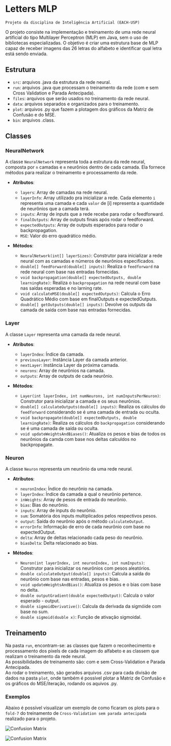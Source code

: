 # Letters MLP
    Projeto da disciplina de Inteligência Artificial (EACH-USP)

O projeto consiste na implementação e treinamento de uma rede neural artificial do tipo Multilayer Perceptron (MLP) em Java, sem o uso de bibliotecas especializadas. O objetivo é criar uma estrutura base de MLP capaz de receber imagens das 26 letras do alfabeto e identificar qual letra está sendo enviada.

## Estrutura

- `src`: arquivos .java da estrutura da rede neural.
- `run`: arquivos .java que processam o treinamento da rede (com e sem Cross Validation e Parada Antecipada).
- `files`: arquivos que serão usados no treinamento da rede neural.
- `data`: arquivos separados e organizados para o treinamento.
- `plot`: arquivos .py que fazem a plotagem dos gráficos da Matriz de Confusão e do MSE.
- `bin`: arquivos .class.

## Classes

### NeuralNetwork
A classe `NeuralNetwork` representa toda a estrutura da rede neural, composta por `n` camadas e `m` neurônios dentro de cada camada. Ela fornece métodos para realizar o treinamento e processamento da rede.
- **Atributos**:
  - `layers`: Array de camadas na rede neural.
  - `layerInfo`: Array utilizado pra inicializar a rede. Cada elemento `i` representa uma camada e cada `valor` de [i] representa a quantidade de neurônios que a camada terá.
  - `inputs`: Array de inputs que a rede recebe para rodar o feedforward.
  - `finalOutputs`: Array de outputs finais após rodar o feedforward.
  - `expectedOutputs`: Array de outputs esperados para rodar o backpropagation.
  - `MSE`: Valor do erro quadrático médio.

- **Métodos**:
  - `NeuralNetwork(int[] layerSizes)`: Construtor para inicializar a rede neural com as camadas e números de neurônios especificados.
  - `double[] feedForward(double[] inputs)`: Realiza o `feedforward` na rede neural com base nas entradas fornecidas.
  - `void backpropagation(double[] expectedOutputs, double learningRate)`: Realiza o `backpropagation` na rede neural com base nas saídas esperadas e no larning rate.
  - `void calculateMSE(double[] expectedOutputs)`: Calcula o Erro Quadrático Médio com base em finalOutputs e expectedOutputs.
  - `double[] getOutputs(double[] inputs)`: Devolve os outputs da camada de saída com base nas entradas fornecidas.

### Layer
A classe `Layer` representa uma camada da rede neural.
- **Atributos**:
  - `layerIndex`: Índice da camada.
  - `previousLayer`: Instância Layer da camada anterior.
  - `nextLayer`: Instância Layer da próxima camada.
  - `neurons`: Array de neurônios na camada.
  - `outputs`: Array de outputs de cada neurônio.

- **Métodos**:
  - `Layer(int layerIndex, int numNeurons, int numInputsPerNeuron)`: Construtor para inicializar a camada e os seus neurônios.
  - `double[] calculateOutputs(double[] inputs)`: Realiza os cálculos do  `feedforward` considerando se é uma camada de entrada ou oculta.
  - `void backpropagate(double[] expectedOutputs, double learningRate)`: Realiza os cálculos do  `backpropagation` considerando se é uma camada de saída ou oculta.
  - `void updateWeightsAndBiases()`: Atualiza os pesos e bias de todos os neurônios da camda com base nos deltas calculdos no backpropagate.

### Neuron
A classe `Neuron` representa um neurônio da uma rede neural.
- **Atributos**:
  - `neuronIndex`: Índice do neurônio na camada.
  - `layerIndex`: Índice da camada a qual o neurônio pertence.
  - `inWeights`: Array de pesos de entrada do neurônio.
  - `bias`: Bias do neurônio.
  - `inputs`: Array de inputs do neurônio.
  - `sum`: Somatória dos inputs multiplicados pelos respectivos pesos.
  - `output`: Saída do neurônio após o método `calculateOutput`.
  - `errorInfo`: Informação de erro de cada neurônio com base no expectedOutput.
  - `delta`: Array de deltas relacionado cada peso do neurônio.
  - `biasDelta`: Delta relacionado ao bias.

- **Métodos**:
  - `Neuron(int layerIndex, int neuronIndex, int numInputs)`: Construtor para inicializar os neurônios com pesos aleatórios.
  - `double calculateOutput(double[] inputs)`: Calcula a saída do neurônio com base nas entradas, pesos e bias.
  - `void updateWeightsAndBias()`: Atualiza os pesos e o bias com base no delta.
  - `double outputGradient(double expectedOutput)`: Calcula o valor esperado - output.
  - `double sigmoidDerivative()`: Calcula da derivada da sigmóide com base no sum.
  - `double sigmoid(double x)`: Função de ativação sigmoidal.
  
## Treinamento
Na pasta `run`, encontram-se: as classes que fazem o reconhecimento e processamento dos pixels de cada imagem do alfabeto e as classem que realizam o treinamento da rede neural.  
As possibilidades de treinamento são: com e sem Cross-Validation e Parada Antecipada.  
Ao rodar o treinamento, são gerados arquivos .csv para cada divisão de dados na pasta `plot`, onde também é possível plotar a Matriz de Confusão e os gráficos do MSE/iteração, rodando os aquivos .py.

### Exemplos
Abaixo é possível visualizar um exemplo de como ficaram os plots para o `fold-7` do treinamento de `Cross-Validation sem parada antecipada` realizado para o projeto.

![Confusion Matrix](plot/matrix/confusion-matrix-fold-7.png)

![Confusion Matrix](plot/mse/mse-graph-fold-7.png)